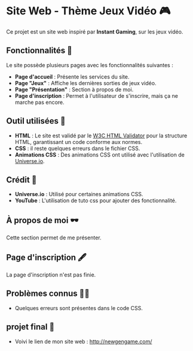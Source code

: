 # Site Web - Thème Jeux Vidéo 🎮

Ce projet est un site web inspiré par **Instant Gaming**, sur les jeux vidéo.

## Fonctionnalités 📌

Le site possède plusieurs pages avec les fonctionnalités suivantes :

- **Page d'accueil** : Présente les services du site.
- **Page "Jeux"** : Affiche les dernières sorties de jeux vidéo.
- **Page "Présentation"** : Section à propos de moi.
- **Page d'inscription** : Permet à l'utilisateur de s'inscrire, mais ça ne marche pas encore.

## Outil utilisées 🔧

- **HTML** : Le site est validé par le [W3C HTML Validator](https://validator.w3.org/) pour la structure HTML, garantissant un code conforme aux normes.
- **CSS** : il reste quelques erreurs dans le fichier CSS.
- **Animations CSS** : Des animations CSS ont utilisé avec l'utilisation de [Universe.io](https://universe.io/).

## Crédit 📃

- **Universe.io** : Utilisé pour certaines animations CSS.
- **YouTube** : L'utilisation de tuto css pour ajouter des fonctionnalité.

## À propos de moi 🕶️

Cette section permet de me présenter.

## Page d'inscription 🖋️

La page d'inscription n'est pas finie.

## Problèmes connus ⛓️‍💥

- Quelques erreurs sont présentes dans le code CSS.

## projet final 📆

- Voivi le lien de mon site web : http://newgengame.com/



